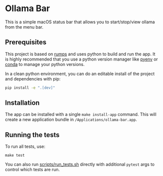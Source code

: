 # Ollama Bar

This is a simple macOS status bar that allows you to start/stop/view ollama from the menu bar.

## Prerequisites

This project is based on [rumps](https://github.com/jaredks/rumps) and uses python to build and run the app. It is highly recommended that you use a python version manager like [pyenv](https://github.com/pyenv/pyenv) or [conda](https://github.com/conda-forge/miniforge) to manage your python versions.

In a clean python environment, you can do an editable install of the project and dependencies with pip:

```sh
pip install -e ".[dev]"
```

## Installation

The app can be installed with a single `make install-app` command. This will create a new application bundle in `/Applications/ollama-bar.app`.

## Running the tests

To run all tests, use:

```
make test
```

You can also run [scripts/run_tests.sh](scripts/run_tests.sh) directly with additional `pytest` args to control which tests are run.
